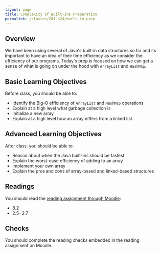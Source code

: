 ```yaml
---
layout: page
title: Complexity of Built-ins Preparation
permalink: /classes/201-s24/built-in-prep
---
```


## Overview
We have been using several of Java's built-in data structures so far and its important to have an idea of their time efficiency as we consider the efficiency of our programs. Today's prep is focused on how we can get a sense of what is going on under the hood with `ArrayList` and `HashMap`.

## Basic Learning Objectives
Before class, you should be able to: 
* Identify the Big-O efficiency of `ArrayList` and `HashMap` operations
* Explain at a high level what garbage collection is
* Initialize a new array
* Explain at a high level how an array differs from a linked list

## Advanced Learning Objectives
After class, you should be able to:
* Reason about when the Java built-ins should be fastest
* Explain the worst-case efficiency of adding to an array
* Implement your own array
* Explain the pros and cons of array-based and linked-based structures


## Readings
You should read the [reading assignment through Moodle](https://moodle.carleton.edu/mod/lti/view.php?id=907093):

* 8.2
* 2.5- 2.7

## Checks
You should complete the reading checks embedded in the reading assignment on Moodle.

